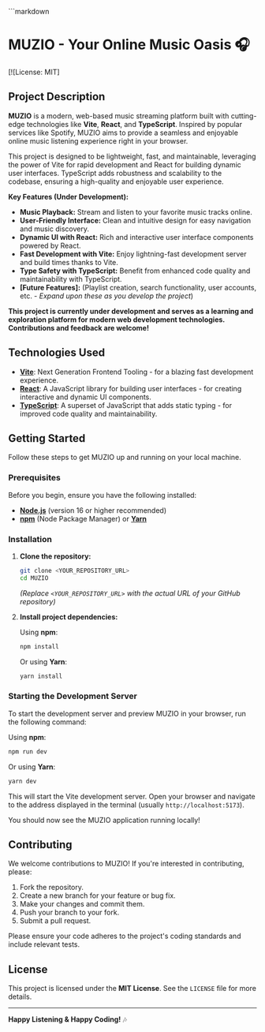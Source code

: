 \`\`\`markdown

# MUZIO - Your Online Music Oasis 🎧

[![License: MIT]

## Project Description

**MUZIO** is a modern, web-based music streaming platform built with cutting-edge technologies like **Vite**, **React**, and **TypeScript**. Inspired by popular services like Spotify, MUZIO aims to provide a seamless and enjoyable online music listening experience right in your browser.

This project is designed to be lightweight, fast, and maintainable, leveraging the power of Vite for rapid development and React for building dynamic user interfaces. TypeScript adds robustness and scalability to the codebase, ensuring a high-quality and enjoyable user experience.

**Key Features (Under Development):**

  * **Music Playback:** Stream and listen to your favorite music tracks online.
  * **User-Friendly Interface:**  Clean and intuitive design for easy navigation and music discovery.
  * **Dynamic UI with React:** Rich and interactive user interface components powered by React.
  * **Fast Development with Vite:** Enjoy lightning-fast development server and build times thanks to Vite.
  * **Type Safety with TypeScript:**  Benefit from enhanced code quality and maintainability with TypeScript.
  * **[Future Features]:**  (Playlist creation, search functionality, user accounts, etc. - *Expand upon these as you develop the project*)

**This project is currently under development and serves as a learning and exploration platform for modern web development technologies. Contributions and feedback are welcome\!**

## Technologies Used

  * **[Vite](https://www.google.com/url?sa=E&source=gmail&q=https://vitejs.dev/)**:  Next Generation Frontend Tooling - for a blazing fast development experience.
  * **[React](https://www.google.com/url?sa=E&source=gmail&q=https://reactjs.org/)**: A JavaScript library for building user interfaces - for creating interactive and dynamic UI components.
  * **[TypeScript](https://www.google.com/url?sa=E&source=gmail&q=https://www.typescriptlang.org/)**:  A superset of JavaScript that adds static typing - for improved code quality and maintainability.

## Getting Started

Follow these steps to get MUZIO up and running on your local machine.

### Prerequisites

Before you begin, ensure you have the following installed:

  * **[Node.js](https://www.google.com/url?sa=E&source=gmail&q=https://nodejs.org/)** (version 16 or higher recommended)
  * **[npm](https://www.google.com/url?sa=E&source=gmail&q=https://www.npmjs.com/)** (Node Package Manager) or **[Yarn](https://www.google.com/url?sa=E&source=gmail&q=https://yarnpkg.com/)**

### Installation

1.  **Clone the repository:**

    ```bash
    git clone <YOUR_REPOSITORY_URL>
    cd MUZIO
    ```

    *(Replace `<YOUR_REPOSITORY_URL>` with the actual URL of your GitHub repository)*

2.  **Install project dependencies:**

    Using **npm**:

    ```bash
    npm install
    ```

    Or using **Yarn**:

    ```bash
    yarn install
    ```

### Starting the Development Server

To start the development server and preview MUZIO in your browser, run the following command:

Using **npm**:

```bash
npm run dev
```

Or using **Yarn**:

```bash
yarn dev
```

This will start the Vite development server. Open your browser and navigate to the address displayed in the terminal (usually `http://localhost:5173`).

You should now see the MUZIO application running locally\!

## Contributing

We welcome contributions to MUZIO\! If you're interested in contributing, please:

1.  Fork the repository.
2.  Create a new branch for your feature or bug fix.
3.  Make your changes and commit them.
4.  Push your branch to your fork.
5.  Submit a pull request.

Please ensure your code adheres to the project's coding standards and include relevant tests.

## License

This project is licensed under the **MIT License**. See the `LICENSE` file for more details.

-----

**Happy Listening & Happy Coding\!** 🎶

```
```
